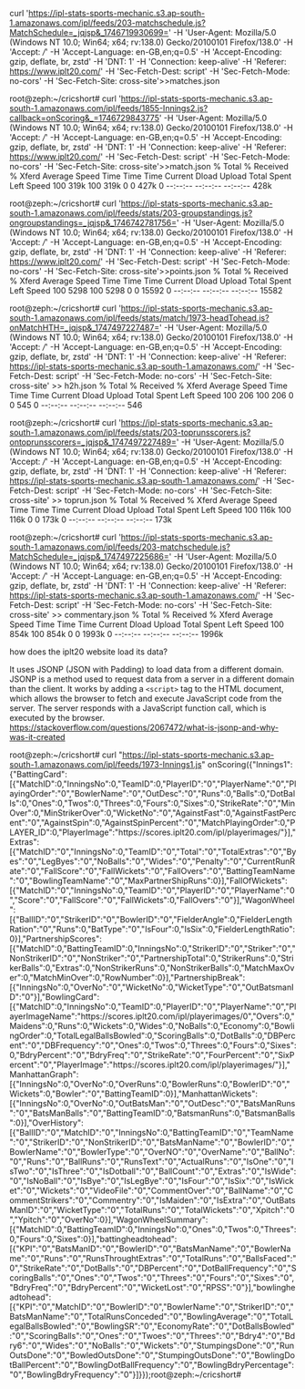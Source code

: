 curl 'https://ipl-stats-sports-mechanic.s3.ap-south-1.amazonaws.com/ipl/feeds/203-matchschedule.js?MatchSchedule=_jqjsp&_1746719930699=' -H 'User-Agent: Mozilla/5.0 (Windows NT 10.0; Win64; x64; rv:138.0) Gecko/20100101 Firefox/138.0' -H 'Accept: */*' -H 'Accept-Language: en-GB,en;q=0.5' -H 'Accept-Encoding: gzip, deflate, br, zstd' -H 'DNT: 1' -H 'Connection: keep-alive' -H 'Referer: https://www.iplt20.com/' -H 'Sec-Fetch-Dest: script' -H 'Sec-Fetch-Mode: no-cors' -H 'Sec-Fetch-Site: cross-site'>>matches.json

root@zeph:~/cricshort# curl 'https://ipl-stats-sports-mechanic.s3.ap-south-1.amazonaws.com/ipl/feeds/1855-Innings2.js?callback=onScoring&_=1746729843775' -H 'User-Agent: Mozilla/5.0 (Windows NT 10.0; Win64; x64; rv:138.0) Gecko/20100101 Firefox/138.0' -H 'Accept: */*' -H 'Accept-Language: en-GB,en;q=0.5' -H 'Accept-Encoding: gzip, deflate, br, zstd' -H 'DNT: 1' -H 'Connection: keep-alive' -H 'Referer: https://www.iplt20.com/' -H 'Sec-Fetch-Dest: script' -H 'Sec-Fetch-Mode: no-cors' -H 'Sec-Fetch-Site: cross-site'>>match.json
  % Total    % Received % Xferd  Average Speed   Time    Time     Time  Current
                                 Dload  Upload   Total   Spent    Left  Speed
100  319k  100  319k    0     0   427k      0 --:--:-- --:--:-- --:--:--  428k

root@zeph:~/cricshort# curl 'https://ipl-stats-sports-mechanic.s3.ap-south-1.amazonaws.com/ipl/feeds/stats/203-groupstandings.js?ongroupstandings=_jqjsp&_1746742781756=' -H 'User-Agent: Mozilla/5.0 (Windows NT 10.0; Win64; x64; rv:138.0) Gecko/20100101 Firefox/138.0' -H 'Accept: */*' -H 'Accept-Language: en-GB,en;q=0.5' -H 'Accept-Encoding: gzip, deflate, br, zstd' -H 'DNT: 1' -H 'Connection: keep-alive' -H 'Referer: https://www.iplt20.com/' -H 'Sec-Fetch-Dest: script' -H 'Sec-Fetch-Mode: no-cors' -H 'Sec-Fetch-Site: cross-site'>>points.json
  % Total    % Received % Xferd  Average Speed   Time    Time     Time  Current
                                 Dload  Upload   Total   Spent    Left  Speed
100  5298  100  5298    0     0  15592      0 --:--:-- --:--:-- --:--:-- 15582

root@zeph:~/cricshort# curl 'https://ipl-stats-sports-mechanic.s3.ap-south-1.amazonaws.com/ipl/feeds/stats/match/1973-headTohead.js?onMatchHTH=_jqjsp&_1747497227487=' -H 'User-Agent: Mozilla/5.0 (Windows NT 10.0; Win64; x64; rv:138.0) Gecko/20100101 Firefox/138.0' -H 'Accept: */*' -H 'Accept-Language: en-GB,en;q=0.5' -H 'Accept-Encoding: gzip, deflate, br, zstd' -H 'DNT: 1' -H 'Connection: keep-alive' -H 'Referer: https://ipl-stats-sports-mechanic.s3.ap-south-1.amazonaws.com/' -H 'Sec-Fetch-Dest: script' -H 'Sec-Fetch-Mode: no-cors' -H 'Sec-Fetch-Site: cross-site' >> h2h.json
  % Total    % Received % Xferd  Average Speed   Time    Time     Time  Current
                                 Dload  Upload   Total   Spent    Left  Speed
100   206  100   206    0     0    545      0 --:--:-- --:--:-- --:--:--   546

root@zeph:~/cricshort# curl 'https://ipl-stats-sports-mechanic.s3.ap-south-1.amazonaws.com/ipl/feeds/stats/203-toprunsscorers.js?ontoprunsscorers=_jqjsp&_1747497227489=' -H 'User-Agent: Mozilla/5.0 (Windows NT 10.0; Win64; x64; rv:138.0) Gecko/20100101 Firefox/138.0' -H 'Accept: */*' -H 'Accept-Language: en-GB,en;q=0.5' -H 'Accept-Encoding: gzip, deflate, br, zstd' -H 'DNT: 1' -H 'Connection: keep-alive' -H 'Referer: https://ipl-stats-sports-mechanic.s3.ap-south-1.amazonaws.com/' -H 'Sec-Fetch-Dest: script' -H 'Sec-Fetch-Mode: no-cors' -H 'Sec-Fetch-Site: cross-site' >> toprun.json
  % Total    % Received % Xferd  Average Speed   Time    Time     Time  Current
                                 Dload  Upload   Total   Spent    Left  Speed
100  116k  100  116k    0     0   173k      0 --:--:-- --:--:-- --:--:--  173k

root@zeph:~/cricshort# curl 'https://ipl-stats-sports-mechanic.s3.ap-south-1.amazonaws.com/ipl/feeds/203-matchschedule.js?MatchSchedule=_jqjsp&_1747497225686=' -H 'User-Agent: Mozilla/5.0 (Windows NT 10.0; Win64; x64; rv:138.0) Gecko/20100101 Firefox/138.0' -H 'Accept: */*' -H 'Accept-Language: en-GB,en;q=0.5' -H 'Accept-Encoding: gzip, deflate, br, zstd' -H 'DNT: 1' -H 'Connection: keep-alive' -H 'Referer: https://ipl-stats-sports-mechanic.s3.ap-south-1.amazonaws.com/' -H 'Sec-Fetch-Dest: script' -H 'Sec-Fetch-Mode: no-cors' -H 'Sec-Fetch-Site: cross-site' >> commentary.json
  % Total    % Received % Xferd  Average Speed   Time    Time     Time  Current
                                 Dload  Upload   Total   Spent    Left  Speed
100  854k  100  854k    0     0  1993k      0 --:--:-- --:--:-- --:--:-- 1996k


how does the iplt20 website load its data?

It uses JSONP (JSON with Padding) to load data from a different domain. JSONP is a method used to request data from a server in a different domain than the client. It works by adding a `<script>` tag to the HTML document, which allows the browser to fetch and execute JavaScript code from the server. The server responds with a JavaScript function call, which is executed by the browser.
https://stackoverflow.com/questions/2067472/what-is-jsonp-and-why-was-it-created


root@zeph:~/cricshort# curl "https://ipl-stats-sports-mechanic.s3.ap-south-1.amazonaws.com/ipl/feeds/1973-Innings1.js"
onScoring({"Innings1":{"BattingCard":[{"MatchID":0,"InningsNo":0,"TeamID":0,"PlayerID":"0","PlayerName":"0","PlayingOrder":"0","BowlerName":"0","OutDesc":"0","Runs":0,"Balls":0,"DotBalls":0,"Ones":0,"Twos":0,"Threes":0,"Fours":0,"Sixes":0,"StrikeRate":"0","MinOver":0,"MinStrikerOver":0,"WicketNo":"0","AgainstFast":0,"AgainstFastPercent":"0","AgainstSpin":0,"AgainstSpinPercent":"0","MatchPlayingOrder":0,"PLAYER_ID":0,"PlayerImage":"https:\/\/scores.iplt20.com\/ipl\/playerimages\/"}],"Extras":[{"MatchID":"0","InningsNo":0,"TeamID":"0","Total":"0","TotalExtras":"0","Byes":"0","LegByes":"0","NoBalls":"0","Wides":"0","Penalty":"0","CurrentRunRate":"0","FallScore":"0","FallWickets":"0","FallOvers":"0","BattingTeamName":"0","BowlingTeamName":"0","MaxPartnerShipRuns":0}],"FallOfWickets":[{"MatchID":"0","InningsNo":0,"TeamID":"0","PlayerID":"0","PlayerName":"0","Score":"0","FallScore":"0","FallWickets":0,"FallOvers":"0"}],"WagonWheel":[{"BallID":"0","StrikerID":"0","BowlerID":"0","FielderAngle":0,"FielderLengthRation":"0","Runs":0,"BatType":"0","IsFour":0,"IsSix":0,"FielderLengthRatio":0}],"PartnershipScores":[{"MatchID":0,"BattingTeamID":0,"InningsNo":0,"StrikerID":"0","Striker":"0","NonStrikerID":"0","NonStriker":"0","PartnershipTotal":0,"StrikerRuns":0,"StrikerBalls":0,"Extras":0,"NonStrikerRuns":0,"NonStrikerBalls":0,"MatchMaxOver":0,"MatchMinOver":0,"RowNumber":0}],"PartnershipBreak":[{"InningsNo":0,"OverNo":"0","WicketNo":0,"WicketType":"0","OutBatsmanID":"0"}],"BowlingCard":[{"MatchID":0,"InningsNo":0,"TeamID":0,"PlayerID":"0","PlayerName":"0","PlayerImageName":"https:\/\/scores.iplt20.com\/ipl\/playerimages\/0","Overs":0,"Maidens":0,"Runs":0,"Wickets":0,"Wides":0,"NoBalls":0,"Economy":0,"BowlingOrder":0,"TotalLegalBallsBowled":0,"ScoringBalls":0,"DotBalls":0,"DBPercent":"0","DBFrequency":"0","Ones":0,"Twos":0,"Threes":0,"Fours":0,"Sixes":0,"BdryPercent":"0","BdryFreq":"0","StrikeRate":"0","FourPercent":"0","SixPercent":"0","PlayerImage":"https:\/\/scores.iplt20.com\/ipl\/playerimages\/"}],"ManhattanGraph":[{"InningsNo":0,"OverNo":0,"OverRuns":0,"BowlerRuns":0,"BowlerID":"0","Wickets":0,"Bowler":"0","BattingTeamID":0}],"ManhattanWickets":[{"InningsNo":0,"OverNo":0,"OutBatsMan":"0","OutDesc":"0","BatsManRuns":"0","BatsManBalls":"0","BattingTeamID":0,"BatsmanRuns":0,"BatsmanBalls":0}],"OverHistory":[{"BallID":"0","MatchID":"0","InningsNo":0,"BattingTeamID":"0","TeamName":"0","StrikerID":"0","NonStrikerID":"0","BatsManName":"0","BowlerID":"0","BowlerName":"0","BowlerType":"0","OverNO":"0","OverName":"0","BallNo":"0","Runs":"0","BallRuns":"0","RunsText":"0","ActualRuns":"0","IsOne":"0","IsTwo":"0","IsThree":"0","IsDotball":"0","BallCount":"0","Extras":"0","IsWide":"0","IsNoBall":"0","IsBye":"0","IsLegBye":"0","IsFour":"0","IsSix":"0","IsWicket":"0","Wickets":"0","VideoFile":"0","CommentOver":"0","BallName":"0","CommentStrikers":"0","Commentry":"0","IsMaiden":"0","IsExtra":"0","OutBatsManID":"0","WicketType":"0","TotalRuns":"0","TotalWickets":"0","Xpitch":"0","Ypitch":"0","OverNo":0}],"WagonWheelSummary":[{"MatchID":0,"BattingTeamID":0,"InningsNo":0,"Ones":0,"Twos":0,"Threes":0,"Fours":0,"Sixes":0}],"battingheadtohead":[{"KPI":"0","BatsManID":"0","BowlerID":"0","BatsManName":"0","BowlerName":"0","Runs":"0","RunsThroughtExtras":"0","TotalRuns":"0","BallsFaced":"0","StrikeRate":"0","DotBalls":"0","DBPercent":"0","DotBallFrequency":"0","ScoringBalls":"0","Ones":"0","Twos":"0","Threes":"0","Fours":"0","Sixes":"0","BdryFreq":"0","BdryPercent":"0","WicketLost":"0","RPSS":"0"}],"bowlingheadtohead":[{"KPI":"0","MatchID":"0","BowlerID":"0","BowlerName":"0","StrikerID":"0","BatsManName":"0","TotalRunsConceded":"0","BowlingAverage":"0","TotalLegalBallsBowled":"0","BowlingSR":"0","EconomyRate":"0","DotBallsBowled":"0","ScoringBalls":"0","Ones":"0","Twoes":"0","Threes":"0","Bdry4":"0","Bdry6":"0","Wides":"0","NoBalls":"0","Wickets":"0","StumpingsDone":"0","RunOutsDone":"0","BowledOutsDone":"0","StumpingOutsDone":"0","BowlingDotBallPercent":"0","BowlingDotBallFrequency":"0","BowlingBdryPercentage":"0","BowlingBdryFrequency":"0"}]}});root@zeph:~/cricshort# 